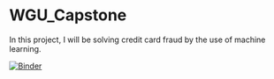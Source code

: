# WGU_Capstone
In this project, I will be solving credit card fraud by the use of machine learning.

[![Binder](https://mybinder.org/badge_logo.svg)](https://mybinder.org/v2/gh/Puhak0324/WGU_Capstone/master?labpath=WGU_Capstone_Puhak.ipynb)
